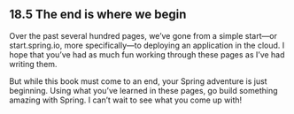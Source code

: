 ## 18.5 The end is where we begin

Over the past several hundred pages, we’ve gone from a simple start—or start.spring.io, more specifically—to deploying an application in the cloud. I hope that you’ve had as much fun working through these pages as I’ve had writing them.

But while this book must come to an end, your Spring adventure is just beginning. Using what you’ve learned in these pages, go build something amazing with Spring. I can’t wait to see what you come up with!
